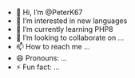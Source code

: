 - 👋 Hi, I’m @PeterK67
- 👀 I’m interested in new languages
- 🌱 I’m currently learning PHP8
- 💞️ I’m looking to collaborate on ...
- 📫 How to reach me ...
- 😄 Pronouns: ...
- ⚡ Fun fact: ...

<!---
PeterK67/PeterK67 is a ✨ special ✨ repository because its `README.md` (this file) appears on your GitHub profile.
You can click the Preview link to take a look at your changes.
--->
